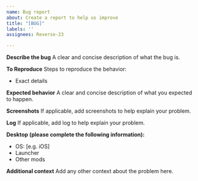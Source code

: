 ```yaml
---
name: Bug report
about: Create a report to help us improve
title: "[BUG]"
labels: ''
assignees: Reverse-23

---
```


**Describe the bug**
A clear and concise description of what the bug is.

**To Reproduce**
Steps to reproduce the behavior:
 - Exact details

**Expected behavior**
A clear and concise description of what you expected to happen.

**Screenshots**
If applicable, add screenshots to help explain your problem.

**Log**
If applicable, add log to help explain your problem.

**Desktop (please complete the following information):**
 - OS: [e.g. iOS]
 - Launcher
 - Other mods

**Additional context**
Add any other context about the problem here.
